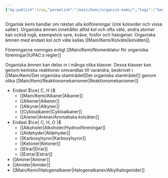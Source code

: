 ```yaml
---
{"dg-publish":true,"permalink":"/main/kemi/organisk-kemi/","tags":["kemi","organisk-kemi"]}
---
```


Organisk kemi handlar om nästan alla kolföreningar (inte koloxider och vissa salter). Organiska ämnen innehåller alltid kol och ofta väte, andra atomer kan också ingå, exempelvis syre, kväve, fosfor och halogener. Organiska ämnen med endast kol och väte kallas [[Main/Kemi/Kolväte\|kolväten]].

Föreningarna namnges enligt [[Main/Kemi/Nomenklatur för organiska föreningar\|IUPAC:s regler]]

Organiska ämnen kan delas in i många olika klasser. Dessa klasser kan genom kemiska reaktioner omvandlas till varandra, beskrivet i [[Main/Kemi/Det organiska stamträdet\|Det organiska stamträdet]] genom olika [[Main/Kemi/Reaktionsmekanismer\|Reaktionsmekanismer]]

- Endast $\ce{ C, H }$
  - [[Main/Kemi/Alkaner\|Alkaner]]
  - [[Alkener\|Alkener]]
  - [[Alkyner\|Alkyner]]
  - [[Cykloalkaner\|Cykloalkaner]]
  - [[Arener\|Arener/Aromatiska kolväten]]
- Endast $\ce{ C, H, O }$
  - [[Alkoholer\|Alkoholer/Hydroxiföreningar]]
  - [[Aldehyder\|Aldehyder]]
  - [[Karboxylsyror\|Karboxylsyror]]
  - [[Ketoner\|Ketoner]]
  - [[Etrar\|Etrar]]
  - [[Estrar\|Estrar]]
- [[Aminer\|Aminer]]
- [[Amider\|Amider]]
- [[Main/Kemi/Halogenalkaner\|Halogenalkaner/Alkylhalogenider]]
